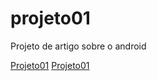 # projeto01
Projeto de artigo sobre o android

<a href="https://gardex70.github.io/projeto01/">Projeto01</a>
<a href="https://gardex70.github.io/projeto01/">Projeto01</a>
